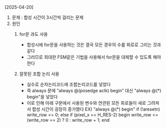 [2025-04-20]
1. 문제 : 합성 시간이 3시간씩 걸리는 문제
2. 원인
    1) for문 과도 사용
        - 합성시에 for문을 사용하는 것은 결국 모든 경우의 수를 회로로 그리는 것과 같다
        - 그러므로 최대한 FSM같은 기법을 사용해서 for문을 대체할 수 있도록 해야한다

    2) 잘못된 조합 논리 사용
        - 실수로 순차논리코드에 조합논리코드를 넣었다
        - 즉 always 문에 "always @(posedge aclk) begin" 대신 "always @(*) begin"을 넣었다
        - 이로 인해 아래 구문에서 사용된 변수와 연관된 모든 회로들이 새로 그려져서 합성 시간이 굉장히 증가했다
        EX)
        "always @(*) begin"
        if (!aresetn)
            write_row <= 0;
        else if (pixel_x == H_RES-2) begin
            write_row <= (write_row == 2) ? 0 : write_row + 1;
        end